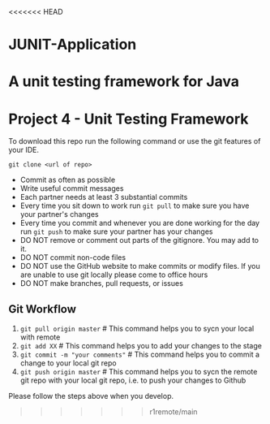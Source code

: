 <<<<<<< HEAD
# JUNIT-Application
A unit testing framework for Java
=======
# Project 4 - Unit Testing Framework

To download this repo run the following command or use the git features of your
IDE.
```
git clone <url of repo>
```
- Commit as often as possible
- Write useful commit messages
- Each partner needs at least 3 substantial commits
- Every time you sit down to work run `git pull` to make sure you have your
  partner's changes
- Every time you commit and whenever you are done working for the day run `git
  push` to make sure your partner has your changes
- DO NOT remove or comment out parts of the gitignore. You may add to it.
- DO NOT commit non-code files
- DO NOT use the GitHub website to make commits or modify files. If you are
  unable to use git locally please come to office hours
- DO NOT make branches, pull requests, or issues

## Git Workflow

1. ```git pull origin master``` # This command helps you to sycn your local with remote
2. ```git add XX``` # This command helps you to add your changes to the stage
3. ```git commit -m "your comments"``` # This command helps you to commit a change to your local git repo
4. ```git push origin master``` # This command helps you to sycn the remote git repo with your local git repo, i.e. to push your changes to Github

Please follow the steps above when you develop.
>>>>>>> r1remote/main
